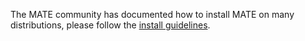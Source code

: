 <!--
.. link:
.. description:
.. tags: 
.. date: 2012-04-17 06:32:31
.. title: Install
.. slug: install
-->

The MATE community has documented how to install MATE on many distributions,
please follow the [install guidelines](https://wiki.mate-desktop.org/download).

